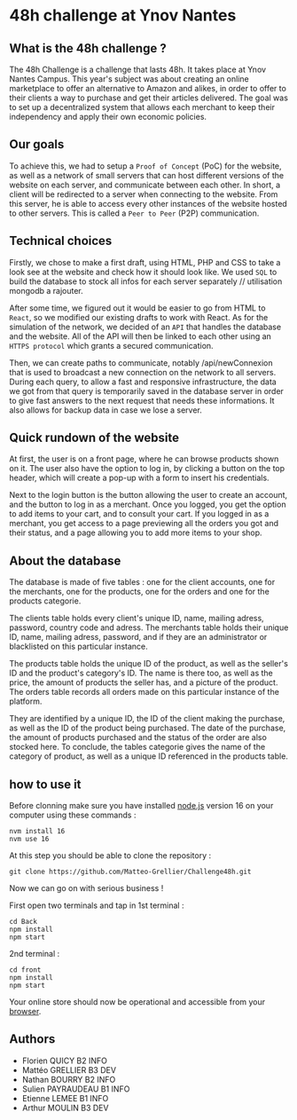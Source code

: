 # 48h challenge at Ynov Nantes

## What is the 48h challenge ? ##

The 48h Challenge is a challenge that lasts 48h. It takes place at Ynov Nantes Campus.
This year's subject was about creating an online marketplace to offer an alternative to Amazon and alikes, in order to offer to their clients a way to purchase and get their articles delivered. 
The goal was to set up a decentralized system that allows each merchant to keep their independency and apply their own economic policies.

## Our goals ##

To achieve this, we had to setup a `Proof of Concept` (PoC) for the website, as well as a network of small servers that can host different versions of the website on each server, and communicate between each other. 
In short, a client will be redirected to a server when connecting to the website. From this server, he is able to access every other instances of the website hosted to other servers. This is called a `Peer to Peer` (P2P) communication.

## Technical choices ##

Firstly, we chose to make a first draft, using HTML, PHP and CSS to take a look see at the website and check how it should look like.
We used `SQL` to build the database to stock all infos for each server separately // utilisation mongodb a rajouter.

After some time, we figured out it would be easier to go from HTML to `React`, so we modified our existing drafts to work with React. 
As for the simulation of the network, we decided of an `API` that handles the database and the website. All of the API will then be linked to each other using an `HTTPS protocol` which grants a secured communication. 

Then, we can create paths to communicate, notably /api/newConnexion that is used to broadcast a new connection on the network to all servers. During each query, to allow a fast and responsive infrastructure, the data we got from that query is temporarily saved in the database server in order to give fast answers to the next request that needs these informations. It also allows for backup data in case we lose a server. 

## Quick rundown of the website ##

At first, the user is on a front page, where he can browse products shown on it. The user also have the option to log in, by clicking a button on the top header, which will create a pop-up with a form to insert his credentials. 

Next to the login button is the button allowing the user to create an account, and the button to log in as a merchant. Once you logged, you get the option to add items to your cart, and to consult your cart. 
If you logged in as a merchant, you get access to a page previewing all the orders you got and their status, and a page allowing you to add more items to your shop.

## About the database ##

The database is made of five tables : one for the client accounts, one for the merchants, one for the products, one for the orders and one for the products categorie.

The clients table holds every client's unique ID, name, mailing adress, password, country code and adress. 
The merchants table holds their unique ID, name, mailing adress, password, and if they are an administrator or blacklisted on this particular instance.

The products table holds the unique ID of the product, as well as the seller's ID and the product's category's ID. The name is there too, as well as the price, the amount of products the seller has, and a picture of the product. 
The orders table records all orders made on this particular instance of the platform. 

They are identified by a unique ID, the ID of the client making the purchase, as well as the ID of the product being purchased. The date of the purchase, the amount of products purchased and the status of the order are also stocked here.
To conclude, the tables categorie gives the name of the category of product, as well as a unique ID referenced in the products table.

## how to use it ##
Before clonning make sure you have installed [node.js](https://nodejs.org/en/) version 16 on your computer using these commands :

`nvm install 16`  
`nvm use 16`

At this step you should be able to clone the repository :

`git clone https://github.com/Matteo-Grellier/Challenge48h.git`

Now we can go on with serious business !

First open two terminals and tap in 1st terminal :

`cd Back`  
`npm install`  
`npm start`

2nd terminal :

`cd front`  
`npm install`  
`npm start`

Your online store should now be operational and accessible from your [browser](http://localhost:3000/).

## Authors ##

- Florien QUICY B2 INFO
- Mattéo GRELLIER B3 DEV
- Nathan BOURRY B2 INFO
- Sulien PAYRAUDEAU B1 INFO
- Etienne LEMEE B1 INFO
- Arthur MOULIN B3 DEV

